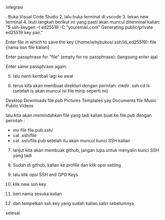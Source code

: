 integrasi

. Buka Visual Code Studio
2. lalu buka terminal di vscode
3. tekan new terminal
4. ikuti langkah berikut ini yang pasti akan muncul diterminal kalian: 
"$ ssh-keygen -t ed25519 -C "youremail.com" Generating public/private ed25519 key pair."

Enter file in which to save the key (/home/whybukos/.ssh/id_ed25519): file {nama kan file kalian}

Enter passphrase for "file" (empty for no passphrase): (langsung enter aja)

Enter same passphrase again:

5. lalu nanti kembali lagi ke awal 

6. terus kita akan membuat direktori dengan perintah:
mkdir .ssh
cd 
ls (setelah ls akan muncul isi file mirip seperti ini)

Desktop  Downloads  file.pub  Pictures  Templates  yay
Documents  file  Music  Public  Videos

lalu kita akan memindahkan file yang tadi kalian buat ke file.pub dengan perintah : 
- mv file file.pub.ssh/
- cat .ssh/file
- cat .ssh/file.pub
setelah itu akan muncul kunci SSH kalian 

7. lanjut kita akan membuak github, jangan lupa untuk menyalin kunci SSH yang tadi

8. Sudah di github, kalian ke profile dan klik opsi setting 

9. lalu klik opsi SSH and GPG Keys

10. klik new ssh key

11. beri nama sesuka kalian 

12. dan tempelkan ssh key yang sudah kalian salin sebelumnya

selesai.
